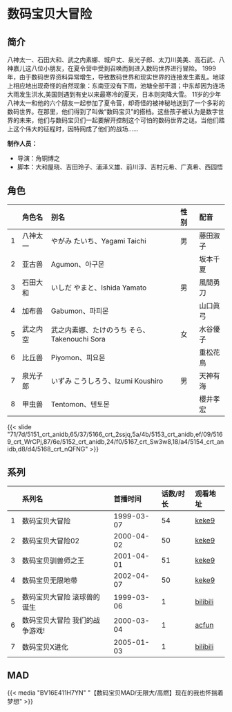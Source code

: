 # 数码宝贝大冒险


## 简介

八神太一、石田大和、武之内素娜、城户丈、泉光子郎、太刀川美美、高石武、八神嘉儿这八位小朋友，在夏令营中受到召唤而到进入数码世界进行冒险。
1999年，由于数码世界资料异常增生，导致数码世界和现实世界的连接发生紊乱。地球上相应地出现奇怪的自然现象：东南亚没有下雨，池塘全部干涸；中东却因为连场大雨发生洪水,美国则遇到有史以来最寒冷的夏天，日本则突降大雪。
11岁的少年八神太一和他的六个朋友一起参加了夏令营，却奇怪的被神秘地送到了一个多彩的数码世界。在那里，他们得到了叫做“数码宝贝”的搭档。这些孩子被认为是数字世界的未来，他们与数码宝贝们一起要解开控制这个可怕的数码世界之谜。当他们踏上这个伟大的征程时，因特网成了他们的战场……

**制作人员：**
- 导演：角铜博之
- 脚本：大和屋晓、吉田玲子、浦泽义雄、前川淳、吉村元希、广真希、西园悟

## 角色

|     |   角色名   |   别名  | 性别 |  配音  |
|:--- |:------  |:----      |:---  |:--   |
| 1 | 八神太一 | やがみ たいち、Yagami Taichi | 男 | 藤田淑子 |
| 2 | 亚古兽 | Agumon、아구몬 |  | 坂本千夏 |
| 3 | 石田大和 | いしだ やまと、Ishida Yamato | 男 | 風間勇刀 |
| 4 | 加布兽 | Gabumon、파피몬 |  | 山口眞弓 |
| 5 | 武之内空 | 武之内素娜、たけのうち そら、Takenouchi Sora | 女 | 水谷優子 |
| 6 | 比丘兽 | Piyomon、피요몬 |  | 重松花鳥 |
| 7 | 泉光子郎 | いずみ こうしろう、Izumi Koushiro | 男 | 天神有海 |
| 8 | 甲虫兽 | Tentomon、텐토몬 |  | 櫻井孝宏 |

{{< slide "71/7d/5151_crt_anidb,65/37/5166_crt_2ssjq,5a/4b/5153_crt_anidb,ef/09/5169_crt_WrCPj,87/6e/5152_crt_anidb,24/f0/5167_crt_Sw3w8,18/a4/5154_crt_anidb,d8/d4/5168_crt_nQFNG" >}}

## 系列

|     | 系列名              | 首播时间       | 话数/时长 | 观看地址                                                     |
| :-- | :--------------- | :--------- | :---- | :------------------------------------------------------- |
| 1   | 数码宝贝大冒险          | 1999-03-07 | 54    | [keke9](https://www.keke9.app/play/59036-34-160543.html) |
| 2   | 数码宝贝大冒险02        | 2000-04-02 | 50    | [keke9](https://www.keke9.app/play/27475-4-238967.html)  |
| 3   | 数码宝贝驯兽师之王        | 2001-04-01 | 51    | [keke9](https://www.keke9.app/play/29762-4-263822.html)  |
| 4   | 数码宝贝无限地带         | 2002-04-07 | 50    | [keke9](https://www.keke9.app/play/59046-31-95410.html)  |
| 5   | 数码宝贝大冒险 滚球兽的诞生   | 1999-03-06 | 1     | [bilibili](https://www.bilibili.com/video/BV1cs411b7mC)  |
| 6   | 数码宝贝大冒险 我们的战争游戏! | 2000-03-04 | 1     | [acfun](https://www.acfun.cn/v/ac4928038_2)              |
| 7   | 数码宝贝X进化          | 2005-01-03 | 1     | [bilibili](https://www.bilibili.com/video/BV1Ms411h7dD)  |


## MAD

{{< media  "BV16E411H7YN"
"【数码宝贝MAD/无限大/高燃】现在的我也怀揣着梦想"  >}}
